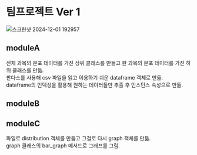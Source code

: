 # 팀프로젝트 Ver 1

![스크린샷 2024-12-01 192957](https://github.com/user-attachments/assets/a2a7adef-f94d-45f6-b737-a1284aa0b772)

## moduleA
전체 과목의 분포 데이터를 가진 상위 클래스를 만들고 한 과목의 분포 데이터를 가진 하위 클래스를 만듦.  
판다스를 사용해 csv 파일을 읽고 이용하기 쉬운 dataframe 객체로 만듦.  
dataframe의 인덱싱을 활용해 원하는 데이터들만 추출 후 인스턴스 속성으로 만듦.  

## moduleB

## moduleC
파일로 distribution 객체를 만들고 그걸로 다시 graph 객체를 만듦.  
graph 클래스의 bar_graph 메서드로 그래프를 그림.
